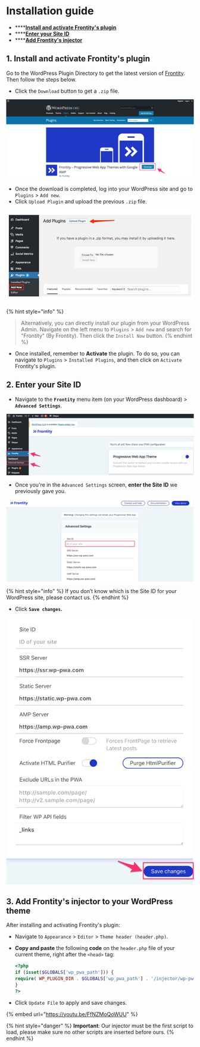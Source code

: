 # Installation guide

* \*\*\*\*[**Install and activate Frontity's plugin**](https://support.frontity.com/getting-started/wp-pwa-plugin-installation#1-install-and-activate-frontitys-plugin)
* \*\*\*\*[**Enter your Site ID**](https://support.frontity.com/getting-started/wp-pwa-plugin-installation#2-enter-your-site-id)
* \*\*\*\*[**Add Frontity's injector**](https://support.frontity.com/getting-started/wp-pwa-plugin-installation#3-add-frontitys-injector-to-your-wordpress-theme)

## 1. Install and activate Frontity's plugin

Go to the WordPress Plugin Directory to get the latest version of [Frontity](https://wordpress.org/plugins/wp-pwa/). Then follow the steps below.

* Click the `Download` button to get a `.zip` file.

![](../.gitbook/assets/frontity_-_progressive_web_app_themes_with_google_amp___wordpress_org.png)

* Once the download is completed, log into your WordPress site and go to `Plugins` &gt; `Add new`.
* Click `Upload Plugin` and upload the previous `.zip` file.

![](../.gitbook/assets/upload_plugin_wordpress.jpg)

{% hint style="info" %}
> Alternatively, you can directly install our plugin from your WordPress Admin. Navigate on the left menu to `Plugins` &gt; `Add new` and search for "Frontity" \(By Frontity\). Then click the `Install Now` button.
{% endhint %}

* Once installed, remember to **Activate** the plugin. To do so, you can navigate to `Plugins` &gt; `Installed Plugins`, and then click on `Activate` Frontity's plugin.

## 2. Enter your Site ID

* Navigate to the **`Frontity`** menu item \(on your WordPress dashboard\) &gt; **`Advanced Settings`**.

![](../.gitbook/assets/dashboard_-_frontity_-_wordpress.png)

* Once you're in the `Advanced Settings` screen, **enter the Site ID** we previously gave you.

![](../.gitbook/assets/advanced_settings_-_frontity_-_wordpress.png)

{% hint style="info" %}
If you don’t know which is the Site ID for your WordPress site, please contact us.
{% endhint %}

* Click **`Save changes`.**

![](../.gitbook/assets/advanced_settings_-_frontity_-_wordpress-2%20%282%29.png)

## 3. Add Frontity's injector to your WordPress theme

After installing and activating Frontity's plugin:

* Navigate to `Appearance` &gt; `Editor` &gt; `Theme header (header.php)`.
* **Copy and paste** the following **code** on the `header.php` file of your current theme, right after the `<head>` tag:  


  ```php
  <?php
  if (isset($GLOBALS['wp_pwa_path'])) {
  require( WP_PLUGIN_DIR . $GLOBALS['wp_pwa_path'] . '/injector/wp-pwa-injector.php');
  }
  ?>
  ```

* Click `Update File` to apply and save changes.

{% embed url="https://youtu.be/FfNZMoQoWUU" %}

{% hint style="danger" %}
**Important**: Our injector must be the first script to load, please make sure no other scripts are inserted before ours.
{% endhint %}

